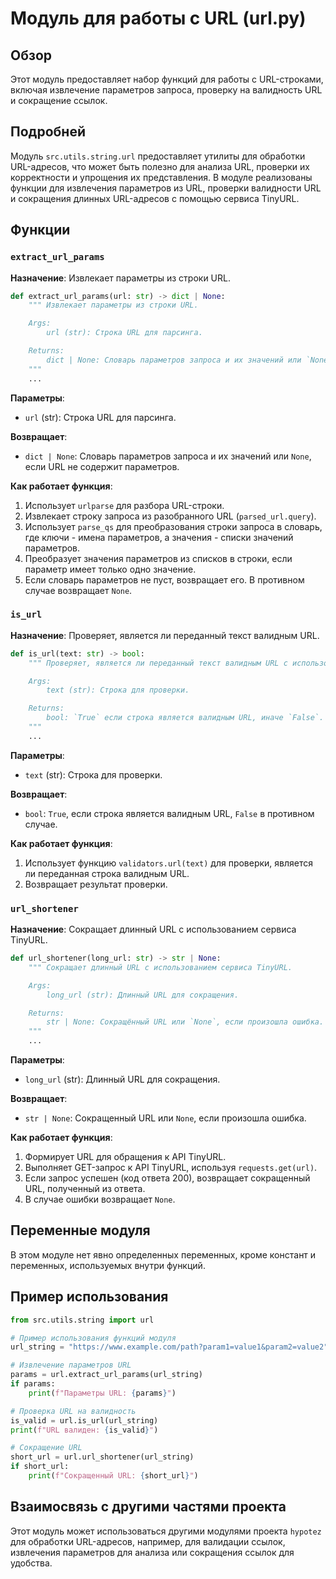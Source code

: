 # Модуль для работы с URL (url.py)

## Обзор

Этот модуль предоставляет набор функций для работы с URL-строками, включая извлечение параметров запроса, проверку на валидность URL и сокращение ссылок.

## Подробней

Модуль `src.utils.string.url` предоставляет утилиты для обработки URL-адресов, что может быть полезно для анализа URL, проверки их корректности и упрощения их представления. В модуле реализованы функции для извлечения параметров из URL, проверки валидности URL и сокращения длинных URL-адресов с помощью сервиса TinyURL.

## Функции

### `extract_url_params`

**Назначение**: Извлекает параметры из строки URL.

```python
def extract_url_params(url: str) -> dict | None:
    """ Извлекает параметры из строки URL.

    Args:
        url (str): Строка URL для парсинга.

    Returns:
        dict | None: Словарь параметров запроса и их значений или `None`, если URL не содержит параметров.
    """
    ...
```

**Параметры**:

-   `url` (str): Строка URL для парсинга.

**Возвращает**:

-   `dict | None`: Словарь параметров запроса и их значений или `None`, если URL не содержит параметров.

**Как работает функция**:

1.  Использует `urlparse` для разбора URL-строки.
2.  Извлекает строку запроса из разобранного URL (`parsed_url.query`).
3.  Использует `parse_qs` для преобразования строки запроса в словарь, где ключи - имена параметров, а значения - списки значений параметров.
4.  Преобразует значения параметров из списков в строки, если параметр имеет только одно значение.
5.  Если словарь параметров не пуст, возвращает его. В противном случае возвращает `None`.

### `is_url`

**Назначение**: Проверяет, является ли переданный текст валидным URL.

```python
def is_url(text: str) -> bool:
    """ Проверяет, является ли переданный текст валидным URL с использованием библиотеки validators.

    Args:
        text (str): Строка для проверки.

    Returns:
        bool: `True` если строка является валидным URL, иначе `False`.
    """
    ...
```

**Параметры**:

-   `text` (str): Строка для проверки.

**Возвращает**:

-   `bool`: `True`, если строка является валидным URL, `False` в противном случае.

**Как работает функция**:

1.  Использует функцию `validators.url(text)` для проверки, является ли переданная строка валидным URL.
2.  Возвращает результат проверки.

### `url_shortener`

**Назначение**: Сокращает длинный URL с использованием сервиса TinyURL.

```python
def url_shortener(long_url: str) -> str | None:
    """ Сокращает длинный URL с использованием сервиса TinyURL.

    Args:
        long_url (str): Длинный URL для сокращения.

    Returns:
        str | None: Сокращённый URL или `None`, если произошла ошибка.
    """
    ...
```

**Параметры**:

-   `long_url` (str): Длинный URL для сокращения.

**Возвращает**:

-   `str | None`: Сокращенный URL или `None`, если произошла ошибка.

**Как работает функция**:

1.  Формирует URL для обращения к API TinyURL.
2.  Выполняет GET-запрос к API TinyURL, используя `requests.get(url)`.
3.  Если запрос успешен (код ответа 200), возвращает сокращенный URL, полученный из ответа.
4.  В случае ошибки возвращает `None`.

## Переменные модуля

В этом модуле нет явно определенных переменных, кроме констант и переменных, используемых внутри функций.

## Пример использования

```python
from src.utils.string import url

# Пример использования функций модуля
url_string = "https://www.example.com/path?param1=value1&param2=value2"

# Извлечение параметров URL
params = url.extract_url_params(url_string)
if params:
    print(f"Параметры URL: {params}")

# Проверка URL на валидность
is_valid = url.is_url(url_string)
print(f"URL валиден: {is_valid}")

# Сокращение URL
short_url = url.url_shortener(url_string)
if short_url:
    print(f"Сокращенный URL: {short_url}")
```

## Взаимосвязь с другими частями проекта

Этот модуль может использоваться другими модулями проекта `hypotez` для обработки URL-адресов, например, для валидации ссылок, извлечения параметров для анализа или сокращения ссылок для удобства.